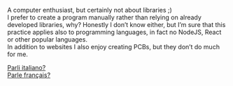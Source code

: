 A computer enthusiast, but certainly not about libraries ;)<br>
I prefer to create a program manually rather than relying on already developed libraries, why? Honestly I don’t know either, but I’m sure that this practice applies also to programming languages,
in fact no NodeJS, React or other popular languages.<br>
In addition to websites I also enjoy creating PCBs, but they don’t do much for me.

[Parli italiano?](README.md)<br>
[Parle français?](README_fr.md)
